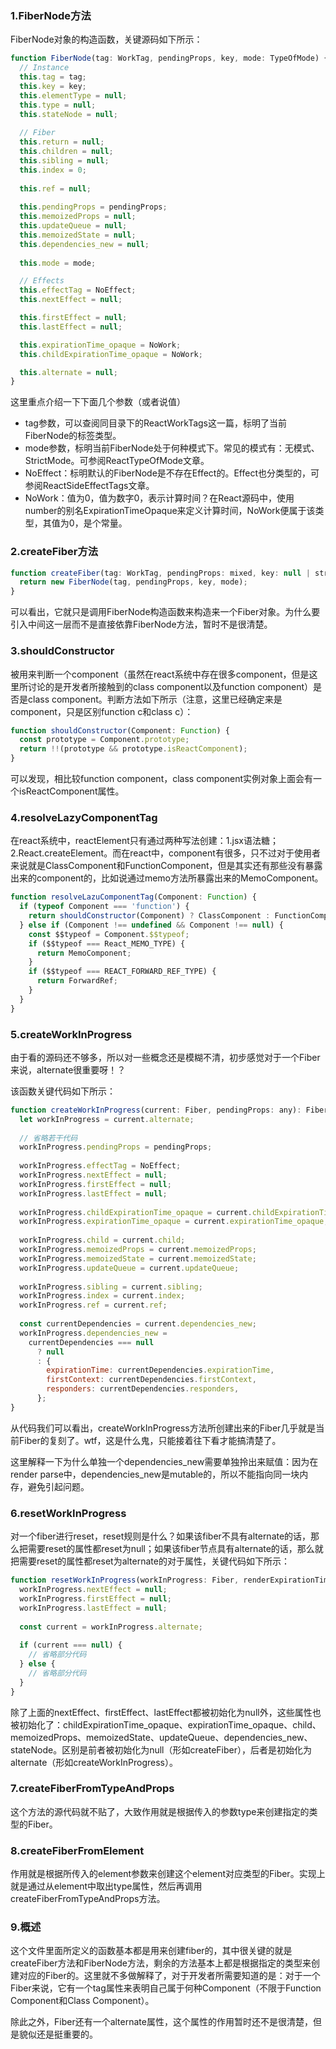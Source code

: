 ### 1.FiberNode方法

FiberNode对象的构造函数，关键源码如下所示：

```javascript
function FiberNode(tag: WorkTag, pendingProps, key, mode: TypeOfMode) {
  // Instance
  this.tag = tag;
  this.key = key;
  this.elementType = null;
  this.type = null;
  this.stateNode = null;
  
  // Fiber
  this.return = null;
  this.children = null;
  this.sibling = null;
  this.index = 0;
  
  this.ref = null;
  
  this.pendingProps = pendingProps;
  this.memoizedProps = null;
  this.updateQueue = null;
  this.memoizedState = null;
  this.dependencies_new = null;
  
  this.mode = mode;

  // Effects
  this.effectTag = NoEffect;
  this.nextEffect = null;

  this.firstEffect = null;
  this.lastEffect = null;

  this.expirationTime_opaque = NoWork;
  this.childExpirationTime_opaque = NoWork;

  this.alternate = null;
}
```

这里重点介绍一下下面几个参数（或者说值）

+ tag参数，可以查阅同目录下的ReactWorkTags这一篇，标明了当前FiberNode的标签类型。
+ mode参数，标明当前FiberNode处于何种模式下。常见的模式有：无模式、StrictMode。可参阅ReactTypeOfMode文章。
+ NoEffect：标明默认的FiberNode是不存在Effect的。Effect也分类型的，可参阅ReactSideEffectTags文章。
+ NoWork：值为0，值为数字0，表示计算时间？在React源码中，使用number的别名ExpirationTimeOpaque来定义计算时间，NoWork便属于该类型，其值为0，是个常量。

### 2.createFiber方法

```javascript
function createFiber(tag: WorkTag, pendingProps: mixed, key: null | string, mode: TypeOfMode): Fiber {
  return new FiberNode(tag, pendingProps, key, mode);
}
```

可以看出，它就只是调用FiberNode构造函数来构造来一个Fiber对象。为什么要引入中间这一层而不是直接依靠FiberNode方法，暂时不是很清楚。

### 3.shouldConstructor

被用来判断一个component（虽然在react系统中存在很多component，但是这里所讨论的是开发者所接触到的class component以及function component）是否是class component。判断方法如下所示（注意，这里已经确定来是component，只是区别function c和class c）：

```javascript
function shouldConstructor(Component: Function) {
  const prototype = Component.prototype;
  return !!(prototype && prototype.isReactComponent);
}
```

可以发现，相比较function component，class component实例对象上面会有一个isReactComponent属性。

### 4.resolveLazyComponentTag

在react系统中，reactElement只有通过两种写法创建：1.jsx语法糖；2.React.createElement。而在react中，component有很多，只不过对于使用者来说就是ClassComponent和FunctionComponent，但是其实还有那些没有暴露出来的component的，比如说通过memo方法所暴露出来的MemoComponent。

```javascript
function resolveLazuComponentTag(Component: Function) {
  if (typeof Component === 'function') {
    return shouldConstructor(Component) ? ClassComponent : FunctionComponent;
  } else if (Component !== undefined && Component !== null) {
    const $$typeof = Component.$$typeof;
    if ($$typeof === React_MEMO_TYPE) {
      return MemoComponent;
    }
    if ($$typeof === REACT_FORWARD_REF_TYPE) {
      return ForwardRef;
    }
  }
}
```

### 5.createWorkInProgress

由于看的源码还不够多，所以对一些概念还是模糊不清，初步感觉对于一个Fiber来说，alternate很重要呀！？

该函数关键代码如下所示：

```javascript
function createWorkInProgress(current: Fiber, pendingProps: any): Fiber {
  let workInProgress = current.alternate;
  
  // 省略若干代码
  workInProgress.pendingProps = pendingProps;
  
  workInProgress.effectTag = NoEffect;
  workInProgress.nextEffect = null;
  workInProgress.firstEffect = null;
  workInProgress.lastEffect = null;
  
  workInProgress.childExpirationTime_opaque = current.childExpirationTime_opaque;
  workInProgress.expirationTime_opaque = current.expirationTime_opaque;
  
  workInProgress.child = current.child;
  workInProgress.memoizedProps = current.memoizedProps;
  workInProgress.memoizedState = current.memoizedState;
  workInProgress.updateQueue = current.updateQueue;
  
  workInProgress.sibling = current.sibling;
  workInProgress.index = current.index;
  workInProgress.ref = current.ref;
  
  const currentDependencies = current.dependencies_new;
  workInProgress.dependencies_new =
    currentDependencies === null
      ? null
      : {
        expirationTime: currentDependencies.expirationTime,
        firstContext: currentDependencies.firstContext,
        responders: currentDependencies.responders,
      };
}
```

从代码我们可以看出，createWorkInProgress方法所创建出来的Fiber几乎就是当前Fiber的复刻了。wtf，这是什么鬼，只能接着往下看才能搞清楚了。

这里解释一下为什么单独一个dependencies_new需要单独拎出来赋值：因为在render parse中，dependencies_new是mutable的，所以不能指向同一块内存，避免引起问题。

### 6.resetWorkInProgress

对一个fiber进行reset，reset规则是什么？如果该fiber不具有alternate的话，那么把需要reset的属性都reset为null；如果该fiber节点具有alternate的话，那么就把需要reset的属性都reset为alternate的对于属性，关键代码如下所示：

```javascript 
function resetWorkInProgress(workInProgress: Fiber, renderExpirationTime: ExpirationTimeOpaque) {
  workInProgress.nextEffect = null;
  workInProgress.firstEffect = null;
  workInProgress.lastEffect = null;
  
  const current = workInProgress.alternate;
  
  if (current === null) {
    // 省略部分代码
  } else {
    // 省略部分代码
  }
}
```

除了上面的nextEffect、firstEffect、lastEffect都被初始化为null外，这些属性也被初始化了：childExpirationTime_opaque、expirationTime_opaque、child、memoizedProps、memoizedState、updateQueue、dependencies_new、stateNode。区别是前者被初始化为null（形如createFiber），后者是初始化为alternate（形如createWorkInProgress）。

### 7.createFiberFromTypeAndProps

这个方法的源代码就不贴了，大致作用就是根据传入的参数type来创建指定的类型的Fiber。

### 8.createFiberFromElement

作用就是根据所传入的element参数来创建这个element对应类型的Fiber。实现上就是通过从element中取出type属性，然后再调用createFiberFromTypeAndProps方法。

### 9.概述

这个文件里面所定义的函数基本都是用来创建fiber的，其中很关键的就是createFiber方法和FiberNode方法，剩余的方法基本上都是根据指定的类型来创建对应的Fiber的。这里就不多做解释了，对于开发者所需要知道的是：对于一个Fiber来说，它有一个tag属性来表明自己属于何种Component（不限于Function Component和Class Component）。

除此之外，Fiber还有一个alternate属性，这个属性的作用暂时还不是很清楚，但是貌似还是挺重要的。